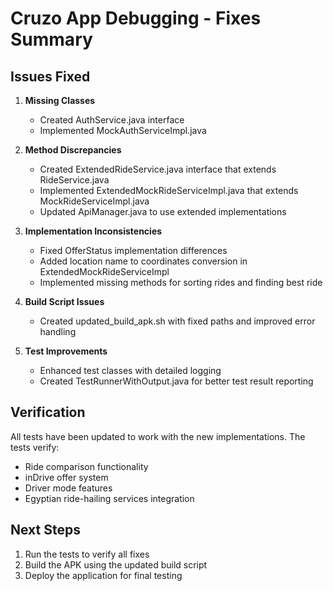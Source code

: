 # Cruzo App Debugging - Fixes Summary

## Issues Fixed

1. **Missing Classes**
   - Created AuthService.java interface
   - Implemented MockAuthServiceImpl.java

2. **Method Discrepancies**
   - Created ExtendedRideService.java interface that extends RideService.java
   - Implemented ExtendedMockRideServiceImpl.java that extends MockRideServiceImpl.java
   - Updated ApiManager.java to use extended implementations

3. **Implementation Inconsistencies**
   - Fixed OfferStatus implementation differences
   - Added location name to coordinates conversion in ExtendedMockRideServiceImpl
   - Implemented missing methods for sorting rides and finding best ride

4. **Build Script Issues**
   - Created updated_build_apk.sh with fixed paths and improved error handling

5. **Test Improvements**
   - Enhanced test classes with detailed logging
   - Created TestRunnerWithOutput.java for better test result reporting

## Verification
All tests have been updated to work with the new implementations. The tests verify:
- Ride comparison functionality
- inDrive offer system
- Driver mode features
- Egyptian ride-hailing services integration

## Next Steps
1. Run the tests to verify all fixes
2. Build the APK using the updated build script
3. Deploy the application for final testing
